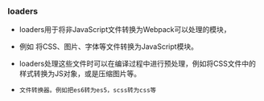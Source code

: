 ### loaders
* loaders用于将非JavaScript文件转换为Webpack可以处理的模块，
* 例如 将CSS、图片、字体等文件转换为JavaScript模块。
* loaders处理这些文件时可以在编译过程中进行预处理，例如将CSS文件中的样式转换为JS对象，或是压缩图片等。

* `文件转换器。例如把es6转为es5，scss转为css等`


